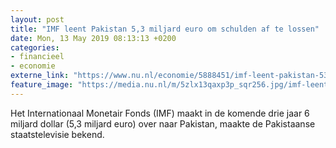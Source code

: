 ```yaml
---
layout: post
title: "IMF leent Pakistan 5,3 miljard euro om schulden af te lossen"
date: Mon, 13 May 2019 08:13:13 +0200
categories: 
- financieel 
- economie 
externe_link: "https://www.nu.nl/economie/5888451/imf-leent-pakistan-53-miljard-euro-om-schulden-af-te-lossen.html"
feature_image: "https://media.nu.nl/m/5zlx13qaxp3p_sqr256.jpg/imf-leent-pakistan-53-miljard-euro-om-schulden-af-te-lossen.jpg"
---
```


Het Internationaal Monetair Fonds (IMF) maakt in de komende drie jaar 6 miljard dollar (5,3 miljard euro) over naar Pakistan, maakte de Pakistaanse staatstelevisie bekend.
